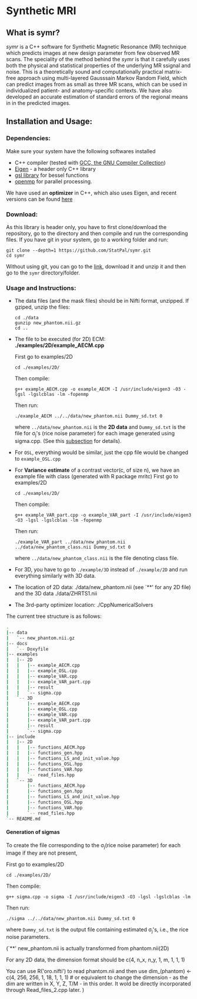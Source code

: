 # Synthetic MRI

## What is symr?

*symr* is a C++ software for Synthetic Magnetic Resonance (MR) technique which predicts images at new design parameter from few observed MR scans. The speciality of the method behind the *symr* is that it carefully uses both the physical and statistical properties of the underlying MR ssignal and noise. This is a theoretically sound and computationally practical matrix-free approach using multi-layered Gausssain Markov Random Field, which can predict images from as small as three MR scans, which can be used in individualized patient- and anatomy-specific contexts. We have also developed an accurate estimation of standard errors of the regional means in in the predicted images. 



## Installation and Usage:

### Dependencies:

Make sure your system have the following softwares installed
* C++ compiler (tested with [GCC, the GNU Compiler Collection](https://gcc.gnu.org))
* [Eigen](http://eigen.tuxfamily.org/) - a header only C++ library
* [gsl library](https://www.gnu.org/software/gsl/) for bessel functions
* [openmp](https://www.openmp.org/) for parallel processing.

We have used an **optimizer** in C++, which also uses Eigen, and recent versions can be found [here](https://github.com/PatWie/CppNumericalSolvers)

### Download:

As this library is header only, you have to first clone/download the repository, go to the directory and then compile and run the corresponding files.
If you have git in your system, go to a working folder and run:
```console
git clone --depth=1 https://github.com/StatPal/symr.git
cd symr
```
Without using git, you can go to the [link](https://github.com/StatPal/symr), download it and unzip it and then go to the `symr` directory/folder. 



### Usage and Instructions:

* The data files (and the mask files) should be in Nifti format, unzipped.
	If gziped, unzip the files:
	```console
	cd ./data
	gunzip new_phantom.nii.gz
	cd ..
	```

* The file to be executed (for 2D) ECM: **./examples/2D/example_AECM.cpp**
	
	First go to examples/2D
	```console
	cd ./examples/2D/
	```
	Then compile:
	```console
	g++ example_AECM.cpp -o example_AECM -I /usr/include/eigen3 -O3 -lgsl -lgslcblas -lm -fopenmp
	```
	Then run:
	```console
	./example_AECM ../../data/new_phantom.nii Dummy_sd.txt 0
	```
	where `../data/new_phantom.nii` is the **2D data** and `Dummy_sd.txt` is the file for &sigma;<sub>j</sub>'s (rice noise parameter) for each image generated using sigma.cpp. (See this [subsection](#generation-of-sigmas) for details).


* For `OSL`, everything would be similar, just the cpp file would be changed to `example_OSL.cpp` 

* For **Variance estimate** of a contrast vector(c, of size n), we have an example file with class (generated with R package mritc)
	First go to examples/2D
	```console
	cd ./examples/2D/
	``` 
	Then compile:
	```console
	g++ example_VAR_part.cpp -o example_VAR_part -I /usr/include/eigen3 -O3 -lgsl -lgslcblas -lm -fopenmp
	```
	Then run:
	```console
	./example_VAR_part ../data/new_phantom.nii ../data/new_phantom_class.nii Dummy_sd.txt 0
	```
	where `../data/new_phantom_class.nii` is the file denoting class file. 



* For 3D, you have to go to `./example/3D` instead of `./example/2D` and run everything similarly with 3D data. 



* The location of 2D data: ./data/new_phantom.nii (see `**' for any 2D file)
  and the 3D data ./data/ZHRTS1.nii


* The 3rd-party optimizer location: ./CppNumericalSolvers


The current tree structure is as follows:
```bash
.
|-- data
|   `-- new_phantom.nii.gz
|-- docs
|   `-- Doxyfile
|-- examples
|   |-- 2D
|   |   |-- example_AECM.cpp
|   |   |-- example_OSL.cpp
|   |   |-- example_VAR.cpp
|   |   |-- example_VAR_part.cpp
|   |   |-- result
|   |   `-- sigma.cpp
|   `-- 3D
|       |-- example_AECM.cpp
|       |-- example_OSL.cpp
|       |-- example_VAR.cpp
|       |-- example_VAR_part.cpp
|       |-- result
|       `-- sigma.cpp
|-- include
|   |-- 2D
|   |   |-- functions_AECM.hpp
|   |   |-- functions_gen.hpp
|   |   |-- functions_LS_and_init_value.hpp
|   |   |-- functions_OSL.hpp
|   |   |-- functions_VAR.hpp
|   |   `-- read_files.hpp
|   `-- 3D
|       |-- functions_AECM.hpp
|       |-- functions_gen.hpp
|       |-- functions_LS_and_init_value.hpp
|       |-- functions_OSL.hpp
|       |-- functions_VAR.hpp
|       `-- read_files.hpp
`-- README.md

```


#### Generation of sigmas
To create the file corresponding to the &sigma;<sub>j</sub>(rice noise parameter) for each image if they are not present,

First go to examples/2D
```console
cd ./examples/2D/
```
Then compile:
```console
g++ sigma.cpp -o sigma -I /usr/include/eigen3 -O3 -lgsl -lgslcblas -lm
```
Then run:
```console
./sigma ../../data/new_phantom.nii Dummy_sd.txt 0
```
where `Dummy_sd.txt` is the output file containing estimated &sigma;<sub>j</sub>'s, i.e., the rice noise parameters. 




(`**' new_phantom.nii is actually transformed from phantom.nii(2D)

For any 2D data, the dimension format should be c(4, n_x, n_y, 1, m, 1, 1, 1)

You can use R('oro.nifti') to read phantom.nii and then use
dim_(phantom) <- c(4, 256, 256, 1, 18, 1, 1, 1) # or equivalent
to change the dimension - as the dim are written in X, Y, Z, T/M - in this order.
It wold be directly incorporated through Read_files_2.cpp later. 
)

